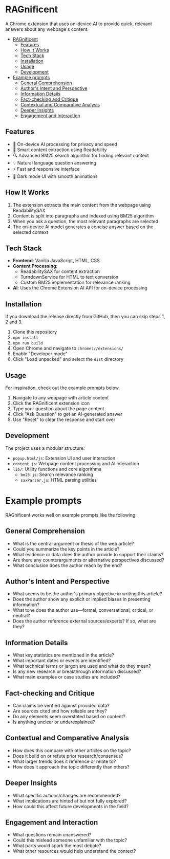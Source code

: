 # RAGnificent

A Chrome extension that uses on-device AI to provide quick, relevant answers about any webpage's content.

<!-- TOC -->
* [RAGnificent](#ragnificent)
  * [Features](#features)
  * [How It Works](#how-it-works)
  * [Tech Stack](#tech-stack)
  * [Installation](#installation)
  * [Usage](#usage)
  * [Development](#development)
* [Example prompts](#example-prompts)
  * [General Comprehension](#general-comprehension)
  * [Author's Intent and Perspective](#authors-intent-and-perspective-)
  * [Information Details](#information-details)
  * [Fact-checking and Critique](#fact-checking-and-critique)
  * [Contextual and Comparative Analysis](#contextual-and-comparative-analysis)
  * [Deeper Insights](#deeper-insights)
  * [Engagement and Interaction](#engagement-and-interaction)
<!-- TOC -->

## Features

- 🤖 On-device AI processing for privacy and speed
- 🎯 Smart content extraction using Readability
- 🔍 Advanced BM25 search algorithm for finding relevant context
- 💡 Natural language question answering
- ⚡ Fast and responsive interface
- 🎨 Dark mode UI with smooth animations

## How It Works

1. The extension extracts the main content from the webpage using ReadabilitySAX
2. Content is split into paragraphs and indexed using BM25 algorithm
3. When you ask a question, the most relevant paragraphs are selected
4. The on-device AI model generates a concise answer based on the selected context

## Tech Stack

- **Frontend**: Vanilla JavaScript, HTML, CSS
- **Content Processing**: 
  - ReadabilitySAX for content extraction
  - TurndownService for HTML to text conversion
  - Custom BM25 implementation for relevance ranking
- **AI**: Uses the Chrome Extension AI API for on-device processing

## Installation

If you download the release directly from GitHub, then you can skip steps 1, 2 and 3.

1. Clone this repository
2. `npm install`
3. `npm run build`
4. Open Chrome and navigate to `chrome://extensions/`
5. Enable "Developer mode"
6. Click "Load unpacked" and select the `dist` directory

## Usage

For inspiration, check out the example prompts below.

1. Navigate to any webpage with article content
2. Click the RAGnificent extension icon
3. Type your question about the page content
4. Click "Ask Question" to get an AI-generated answer
5. Use "Reset" to clear the response and start over

## Development

The project uses a modular structure:
- `popup.html/js`: Extension UI and user interaction
- `content.js`: Webpage content processing and AI interaction
- `lib/`: Utility functions and core algorithms
  - `bm25.js`: Search relevance ranking
  - `saxParser.js`: HTML parsing utilities

# Example prompts

RAGnificent works well on example prompts like the following:

## General Comprehension

- What is the central argument or thesis of the web article?
- Could you summarize the key points in the article? 
- What evidence or data does the author provide to support their claims?
- Are there any counterarguments or alternative perspectives discussed?
- What conclusion does the author reach by the end?

## Author's Intent and Perspective 

- What seems to be the author's primary objective in writing this article?
- Does the author show any explicit or implied biases in presenting information?
- What tone does the author use—formal, conversational, critical, or neutral?
- Does the author reference external sources/experts? If so, what are they?

## Information Details

- What key statistics are mentioned in the article?
- What important dates or events are identified?
- What technical terms or jargon are used and what do they mean? 
- Is any new research or breakthrough information discussed?
- What main examples or case studies are included?

## Fact-checking and Critique

- Can claims be verified against provided data?
- Are sources cited and how reliable are they?
- Do any elements seem overstated based on content?
- Is anything unclear or underexplained?

## Contextual and Comparative Analysis

- How does this compare with other articles on the topic?
- Does it build on or refute prior research/consensus?
- What larger trends does it reference or relate to?
- How does it approach the topic differently than others?

## Deeper Insights

- What specific actions/changes are recommended?
- What implications are hinted at but not fully explored?
- How could this affect future developments in the field?

## Engagement and Interaction

- What questions remain unanswered?
- Could this mislead someone unfamiliar with the topic?
- What parts would spark the most debate?
- What other resources would help understand the context?
